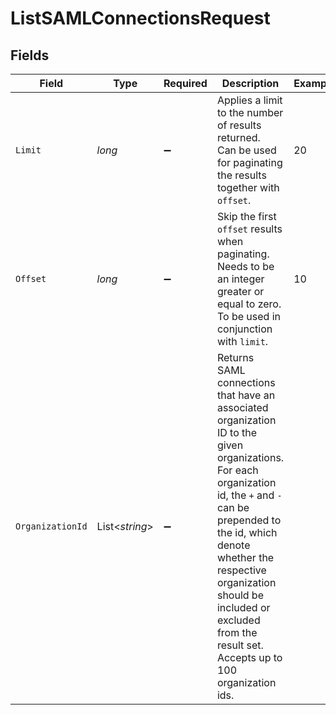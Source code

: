 # ListSAMLConnectionsRequest


## Fields

| Field                                                                                                                                                                                                                                                                                                       | Type                                                                                                                                                                                                                                                                                                        | Required                                                                                                                                                                                                                                                                                                    | Description                                                                                                                                                                                                                                                                                                 | Example                                                                                                                                                                                                                                                                                                     |
| ----------------------------------------------------------------------------------------------------------------------------------------------------------------------------------------------------------------------------------------------------------------------------------------------------------- | ----------------------------------------------------------------------------------------------------------------------------------------------------------------------------------------------------------------------------------------------------------------------------------------------------------- | ----------------------------------------------------------------------------------------------------------------------------------------------------------------------------------------------------------------------------------------------------------------------------------------------------------- | ----------------------------------------------------------------------------------------------------------------------------------------------------------------------------------------------------------------------------------------------------------------------------------------------------------- | ----------------------------------------------------------------------------------------------------------------------------------------------------------------------------------------------------------------------------------------------------------------------------------------------------------- |
| `Limit`                                                                                                                                                                                                                                                                                                     | *long*                                                                                                                                                                                                                                                                                                      | :heavy_minus_sign:                                                                                                                                                                                                                                                                                          | Applies a limit to the number of results returned.<br/>Can be used for paginating the results together with `offset`.                                                                                                                                                                                       | 20                                                                                                                                                                                                                                                                                                          |
| `Offset`                                                                                                                                                                                                                                                                                                    | *long*                                                                                                                                                                                                                                                                                                      | :heavy_minus_sign:                                                                                                                                                                                                                                                                                          | Skip the first `offset` results when paginating.<br/>Needs to be an integer greater or equal to zero.<br/>To be used in conjunction with `limit`.                                                                                                                                                           | 10                                                                                                                                                                                                                                                                                                          |
| `OrganizationId`                                                                                                                                                                                                                                                                                            | List<*string*>                                                                                                                                                                                                                                                                                              | :heavy_minus_sign:                                                                                                                                                                                                                                                                                          | Returns SAML connections that have an associated organization ID to the<br/>given organizations.<br/>For each organization id, the `+` and `-` can be<br/>prepended to the id, which denote whether the<br/>respective organization should be included or<br/>excluded from the result set.<br/>Accepts up to 100 organization ids. |                                                                                                                                                                                                                                                                                                             |